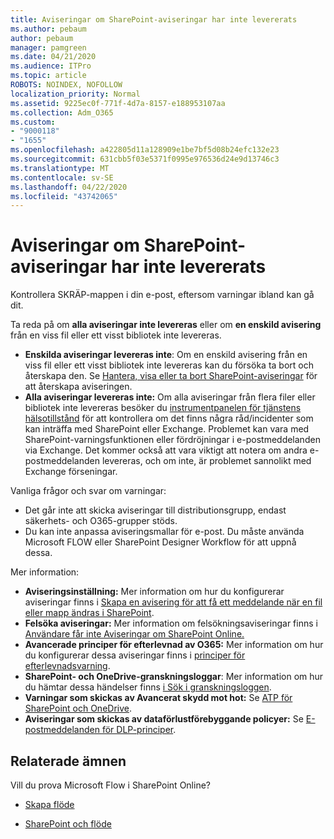 ```yaml
---
title: Aviseringar om SharePoint-aviseringar har inte levererats
ms.author: pebaum
author: pebaum
manager: pamgreen
ms.date: 04/21/2020
ms.audience: ITPro
ms.topic: article
ROBOTS: NOINDEX, NOFOLLOW
localization_priority: Normal
ms.assetid: 9225ec0f-771f-4d7a-8157-e188953107aa
ms.collection: Adm_O365
ms.custom:
- "9000118"
- "1655"
ms.openlocfilehash: a422805d11a128909e1be7bf5d08b24efc132e23
ms.sourcegitcommit: 631cbb5f03e5371f0995e976536d24e9d13746c3
ms.translationtype: MT
ms.contentlocale: sv-SE
ms.lasthandoff: 04/22/2020
ms.locfileid: "43742065"
---
```

# <a name="sharepoint-alert-notifications-not-delivered"></a>Aviseringar om SharePoint-aviseringar har inte levererats

Kontrollera SKRÄP-mappen i din e-post, eftersom varningar ibland kan gå dit.

Ta reda på om **alla aviseringar inte levereras** eller om **en enskild avisering** från en viss fil eller ett visst bibliotek inte levereras.

- **Enskilda aviseringar levereras inte**: Om en enskild avisering från en viss fil eller ett visst bibliotek inte levereras kan du försöka ta bort och återskapa den. Se [Hantera, visa eller ta bort SharePoint-aviseringar](https://support.office.com/article/manage-view-or-delete-sharepoint-alerts-99dfb19c-9a90-4a8c-aba1-aa8c8afb0de2) för att återskapa aviseringen.
- **Alla aviseringar levereras inte:** Om alla aviseringar från flera filer eller bibliotek inte levereras besöker du [instrumentpanelen för tjänstens hälsotillstånd](https://admin.microsoft.com/AdminPortal/Home#/servicehealth) för att kontrollera om det finns några råd/incidenter som kan inträffa med SharePoint eller Exchange. Problemet kan vara med SharePoint-varningsfunktionen eller fördröjningar i e-postmeddelanden via Exchange. Det kommer också att vara viktigt att notera om andra e-postmeddelanden levereras, och om inte, är problemet sannolikt med Exchange förseningar.

Vanliga frågor och svar om varningar:

- Det går inte att skicka aviseringar till distributionsgrupp, endast säkerhets- och O365-grupper stöds.
- Du kan inte anpassa aviseringsmallar för e-post. Du måste använda Microsoft FLOW eller SharePoint Designer Workflow för att uppnå dessa.

Mer information:

- **Aviseringsinställning:** Mer information om hur du konfigurerar aviseringar finns i [Skapa en avisering för att få ett meddelande när en fil eller mapp ändras i SharePoint](https://support.office.com/article/create-an-alert-to-get-notified-when-a-file-or-folder-changes-in-sharepoint-e5a79e7b-a146-46da-a9ef-d65409ba8918).
- **Felsöka aviseringar:** Mer information om felsökningsaviseringar finns i [Användare får inte Aviseringar om SharePoint Online.](https://docs.microsoft.com/sharepoint/support/sites/no-alert-notifications)
- **Avancerade principer för efterlevnad av O365:** Mer information om hur du konfigurerar dessa aviseringar finns i [principer för efterlevnadsvarning](https://docs.microsoft.com/office365/securitycompliance/alert-policies).
- **SharePoint- och OneDrive-granskningsloggar**: Mer information om hur du hämtar dessa händelser finns [i Sök i granskningsloggen](https://docs.microsoft.com/office365/securitycompliance/search-the-audit-log-in-security-and-compliance#search-the-audit-log).
- **Varningar som skickas av Avancerat skydd mot hot:** Se [ATP för SharePoint och OneDrive](https://docs.microsoft.com/office365/securitycompliance/atp-for-spo-odb-and-teams).
- **Aviseringar som skickas av dataförlustförebyggande policyer:** Se [E-postmeddelanden för DLP-principer](https://docs.microsoft.com/office365/securitycompliance/use-notifications-and-policy-tips).

## <a name="related-topics"></a>Relaterade ämnen

Vill du prova Microsoft Flow i SharePoint Online?

- [Skapa flöde](https://support.office.com/article/a9c3e03b-0654-46af-a254-20252e580d01)

- [SharePoint och flöde](https://flow.microsoft.com//blog/sharepoint-and-flow/)
